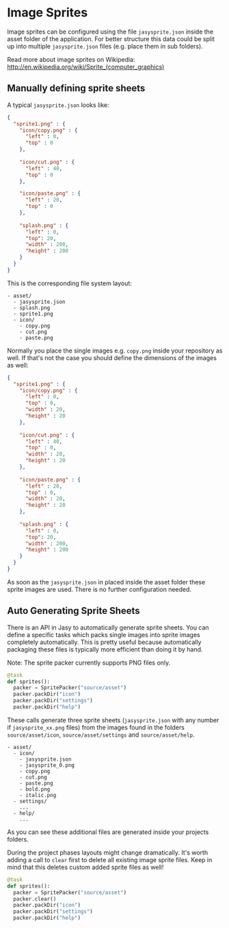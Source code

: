 # Image Sprites

Image sprites can be configured using the file `jasysprite.json` inside the asset folder of the application. For better structure this data could be split up into multiple `jasysprite.json` files (e.g. place them in sub folders).

Read more about image sprites on Wikipedia: http://en.wikipedia.org/wiki/Sprite_(computer_graphics)

## Manually defining sprite sheets

A typical `jasysprite.json` looks like:

```json
{
  "sprite1.png" : {
    "icon/copy.png" : {
      "left" : 0,
      "top" : 0
    },
    
    "icon/cut.png" : {
      "left" : 40,
      "top" : 0
    },

    "icon/paste.png" : {
      "left" : 20,
      "top" : 0
    },
    
    "splash.png" : {
      "left" : 0,
      "top": 20,
      "width" : 200,
      "height" : 200
    }
  }
}
```

This is the corresponding file system layout:

```
- asset/
  - jasysprite.json
  - splash.png
  - sprite1.png
  - icon/
    - copy.png
    - cut.png
    - paste.png
```

Normally you place the single images e.g. `copy.png` inside your repository as well. If that's not the case you should define the dimensions of the images as well:

```json
{
  "sprite1.png" : {
    "icon/copy.png" : {
      "left" : 0,
      "top" : 0,
      "width" : 20,
      "height" : 20
    },
    
    "icon/cut.png" : {
      "left" : 40,
      "top" : 0,
      "width" : 20,
      "height" : 20
    },
    
    "icon/paste.png" : {
      "left" : 20,
      "top" : 0,
      "width" : 20,
      "height" : 20
    },
    
    "splash.png" : {
      "left" : 0,
      "top": 20,
      "width" : 200,
      "height" : 200
    }
  }
}
```

As soon as the `jasysprite.json` in placed inside the asset folder these sprite images are used. There is no further configuration needed.

## Auto Generating Sprite Sheets

There is an API in Jasy to automatically generate sprite sheets. You can define a specific tasks which packs single images into sprite images completely automatically. This is pretty useful because automatically packaging these files is typically more efficient than doing it by hand.

Note: The sprite packer currently supports PNG files only.

```python
@task
def sprites():
  packer = SpritePacker("source/asset")
  packer.packDir("icon")
  packer.packDir("settings")
  packer.packDir("help")
```

These calls generate three sprite sheets (`jasysprite.json` with any number if `jasysprite_xx.png` files) from the images found in the folders `source/asset/icon`, `source/asset/settings` and `source/asset/help`. 

```
- asset/
  - icon/
    - jasysprite.json
    - jasysprite_0.png
    - copy.png
    - cut.png
    - paste.png
    - bold.png
    - italic.png
  - settings/
    ...
  - help/
    ...
```

As you can see these additional files are generated inside your projects folders.

During the project phases layouts might change dramatically. It's worth adding a call to `clear` first to delete all existing image sprite files. Keep in mind that this deletes custom added sprite files as well!

```python
@task
def sprites():
  packer = SpritePacker("source/asset")
  packer.clear()
  packer.packDir("icon")
  packer.packDir("settings")
  packer.packDir("help")
```

